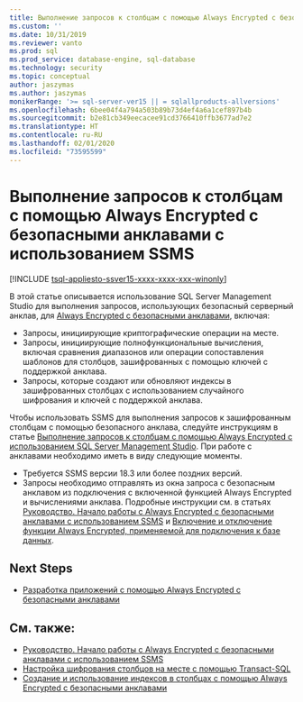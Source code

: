 ```yaml
---
title: Выполнение запросов к столбцам с помощью Always Encrypted с безопасными анклавами с использованием SSMS | Документация Майкрософт
ms.custom: ''
ms.date: 10/31/2019
ms.reviewer: vanto
ms.prod: sql
ms.prod_service: database-engine, sql-database
ms.technology: security
ms.topic: conceptual
author: jaszymas
ms.author: jaszymas
monikerRange: '>= sql-server-ver15 || = sqlallproducts-allversions'
ms.openlocfilehash: 6bee04f4a794a503b89b73d4ef4a6a1cef897b4b
ms.sourcegitcommit: b2e81cb349eecacee91cd3766410ffb3677ad7e2
ms.translationtype: HT
ms.contentlocale: ru-RU
ms.lasthandoff: 02/01/2020
ms.locfileid: "73595599"
---
```

# <a name="query-columns-using-always-encrypted-with-secure-enclaves-with-ssms"></a>Выполнение запросов к столбцам с помощью Always Encrypted с безопасными анклавами с использованием SSMS
[!INCLUDE [tsql-appliesto-ssver15-xxxx-xxxx-xxx-winonly](../../../includes/tsql-appliesto-ssver15-xxxx-xxxx-xxx-winonly.md)]

В этой статье описывается использование SQL Server Management Studio для выполнения запросов, использующих безопасный серверный анклав, для [Always Encrypted с безопасными анклавами](always-encrypted-enclaves.md), включая:
- Запросы, инициирующие криптографические операции на месте.
- Запросы, инициирующие полнофункциональные вычисления, включая сравнения диапазонов или операции сопоставления шаблонов для столбцов, зашифрованных с помощью ключей с поддержкой анклава.
- Запросы, которые создают или обновляют индексы в зашифрованных столбцах с использованием случайного шифрования и ключей с поддержкой анклава.  

Чтобы использовать SSMS для выполнения запросов к зашифрованным столбцам с помощью безопасного анклава, следуйте инструкциям в статье [Выполнение запросов к столбцам с помощью Always Encrypted с использованием SQL Server Management Studio](always-encrypted-query-columns-ssms.md). При работе с анклавами необходимо иметь в виду следующие моменты.

- Требуется SSMS версии 18.3 или более поздних версий.
- Запросы необходимо отправлять из окна запроса с безопасным анклавом из подключения с включенной функцией Always Encrypted и вычислениями анклава. Подробные инструкции см. в статьях [Руководство. Начало работы с Always Encrypted с безопасными анклавами с использованием SSMS](../tutorial-getting-started-with-always-encrypted-enclaves.md) и [Включение и отключение функции Always Encrypted, применяемой для подключения к базе данных](always-encrypted-query-columns-ssms.md#en-dis).

## <a name="next-steps"></a>Next Steps
- [Разработка приложений с помощью Always Encrypted с безопасными анклавами](always-encrypted-enclaves-client-development.md)

## <a name="see-also"></a>См. также:  
- [Руководство. Начало работы с Always Encrypted с безопасными анклавами с использованием SSMS](../tutorial-getting-started-with-always-encrypted-enclaves.md)
- [Настройка шифрования столбцов на месте с помощью Transact-SQL](always-encrypted-enclaves-configure-encryption-tsql.md)
- [Создание и использование индексов в столбцах с помощью Always Encrypted с безопасными анклавами](always-encrypted-enclaves-create-use-indexes.md)


